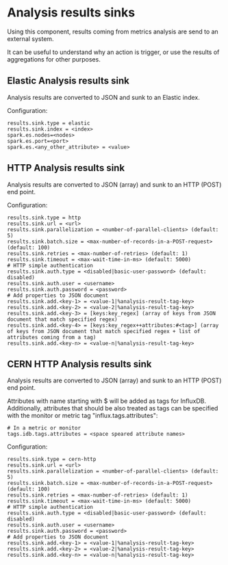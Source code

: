 # Analysis results sinks

Using this component, results coming from metrics analysis are send to an external system.

It can be useful to understand why an action is trigger, or use the results of aggregations for other purposes.

## Elastic Analysis results sink

Analysis results are converted to JSON and sunk to an Elastic index.

Configuration:

```
results.sink.type = elastic
results.sink.index = <index>
spark.es.nodes=<nodes>
spark.es.port=<port>
spark.es.<any_other_attribute> = <value>
```

## HTTP Analysis results sink

Analysis results are converted to JSON (array) and sunk to an HTTP (POST) end point.

Configuration:

```
results.sink.type = http
results.sink.url = <url>
results.sink.parallelization = <number-of-parallel-clients> (default: 5)
results.sink.batch.size = <max-number-of-records-in-a-POST-request> (default: 100)
results.sink.retries = <max-number-of-retries> (default: 1)
results.sink.timeout = <max-wait-time-in-ms> (default: 5000)
# HTTP simple authentication
results.sink.auth.type = <disabled|basic-user-password> (default: disabled)
results.sink.auth.user = <username>
results.sink.auth.password = <password>
# Add properties to JSON document
results.sink.add.<key-1> = <value-1|%analysis-result-tag-key>
results.sink.add.<key-2> = <value-2|%analysis-result-tag-key>
results.sink.add.<key-3> = [keys:key_regex] (array of keys from JSON document that match specified regex)
results.sink.add.<key-4> = [keys:key_regex++attributes:#<tag>] (array of keys from JSON document that match specified regex + list of attributes coming from a tag)
results.sink.add.<key-n> = <value-n|%analysis-result-tag-key>
```

## CERN HTTP Analysis results sink

Analysis results are converted to JSON (array) and sunk to an HTTP (POST) end point.

Attributes with name starting with $ will be added as tags for InfluxDB. Additionally, attributes that should be also treated as tags can be specified with the monitor or metric tag "influx.tags.attributes":

```
# In a metric or monitor
tags.idb.tags.attributes = <space speared attribute names>
```

Configuration:

```
results.sink.type = cern-http
results.sink.url = <url>
results.sink.parallelization = <number-of-parallel-clients> (default: 5)
results.sink.batch.size = <max-number-of-records-in-a-POST-request> (default: 100)
results.sink.retries = <max-number-of-retries> (default: 1)
results.sink.timeout = <max-wait-time-in-ms> (default: 5000)
# HTTP simple authentication
results.sink.auth.type = <disabled|basic-user-password> (default: disabled)
results.sink.auth.user = <username>
results.sink.auth.password = <password>
# Add properties to JSON document
results.sink.add.<key-1> = <value-1|%analysis-result-tag-key>
results.sink.add.<key-2> = <value-2|%analysis-result-tag-key>
results.sink.add.<key-n> = <value-n|%analysis-result-tag-key>
```
